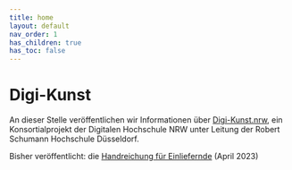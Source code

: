 ```yaml
---
title: home
layout: default
nav_order: 1
has_children: true
has_toc: false
---
```


# Digi-Kunst 

An dieser Stelle veröffentlichen wir Informationen über [Digi-Kunst.nrw](https://www.rsh-duesseldorf.de/musikhochschule/wir-ueber-uns/digi-kunstnrw/), ein Konsortialprojekt der Digitalen Hochschule NRW unter Leitung der Robert Schumann Hochschule Düsseldorf.  

Bisher veröffentlicht: die [Handreichung für Einliefernde](https://digi-kunst.github.io/Handreichung/) (April 2023)


